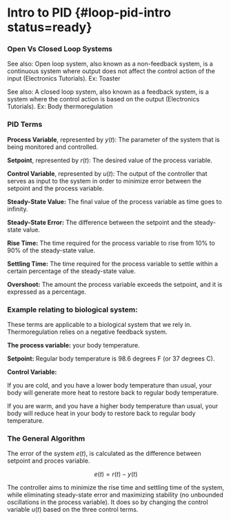# Intro to PID {#loop-pid-intro status=ready}

### Open Vs Closed Loop Systems

See also: Open loop system, also known as a non-feedback system, is a continuous system where output does not affect the control action of the input (Electronics Tutorials). Ex: Toaster

See also: A closed loop system, also known as a feedback system, is a system where the control action is based on the output (Electronics Tutorials). Ex: Body thermoregulation

### PID Terms

**Process Variable**, represented by $y(t)$: The parameter of the system that is being monitored and controlled.
 
 
**Setpoint**, represented by $r(t)$: The desired value of the process variable.
 
 
**Control Variable**, represented by $u(t)$: The output of the controller that serves as input to the system in order to minimize error between the setpoint and the process variable.
 
 
**Steady-State Value:** The final value of the process variable as time goes to infinity.
 
 
**Steady-State Error:** The difference between the setpoint and the steady-state value.
 
 
**Rise Time:** The time required for the process variable to rise from 10% to 90% of the steady-state value.
 
 
**Settling Time:** The time required for the process variable to settle within a certain percentage of the steady-state value.
 
 
**Overshoot:** The amount the process variable exceeds the setpoint, and it is expressed as a percentage.
 
 
### Example relating to biological system:
 
These terms are applicable to a biological system that we rely in. Thermoregulation relies on a negative feedback system.
 
**The process variable:** your body temperature.
 
**Setpoint:** Regular body temperature is 98.6 degrees F (or 37 degrees C).
 
**Control Variable:**
 
If you are cold, and you have a lower body temperature than usual, your body will generate more heat to restore back to regular body temperature.
 
If you are warm, and you have a higher body temperature than usual, your body will reduce heat in your body to restore back to regular body temperature.
 
### The General Algorithm
 
The error of the system $e(t)$, is calculated as the difference between setpoint and proces variable.
 
$$ e(t) = r(t) - y(t)$$
 
The controller aims to minimize the rise time and settling time of the system, while eliminating steady-state error and maximizing stability (no unbounded oscillations in the process variable). It does so by changing the control variable $u(t)$ based on the three control terms.
